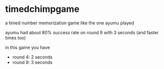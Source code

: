 # timedchimpgame
a timed number memorization game like the one ayumu played

ayumu had about 80% success rate on round 9 with 3 seconds (and faster times too)

in this game you have
* round 4: 2 seconds
* round 9: 3 seconds
